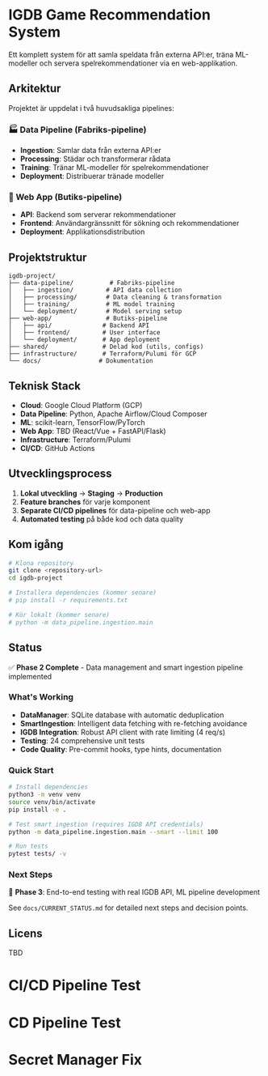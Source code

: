 # IGDB Game Recommendation System

Ett komplett system för att samla speldata från externa API:er, träna ML-modeller och servera spelrekommendationer via en web-applikation.

## Arkitektur

Projektet är uppdelat i två huvudsakliga pipelines:

### 🏭 Data Pipeline (Fabriks-pipeline)

- **Ingestion**: Samlar data från externa API:er
- **Processing**: Städar och transformerar rådata
- **Training**: Tränar ML-modeller för spelrekommendationer
- **Deployment**: Distribuerar tränade modeller

### 🏪 Web App (Butiks-pipeline)

- **API**: Backend som serverar rekommendationer
- **Frontend**: Användargränssnitt för sökning och rekommendationer
- **Deployment**: Applikationsdistribution

## Projektstruktur

```text
igdb-project/
├── data-pipeline/          # Fabriks-pipeline
│   ├── ingestion/         # API data collection
│   ├── processing/        # Data cleaning & transformation
│   ├── training/          # ML model training
│   └── deployment/        # Model serving setup
├── web-app/               # Butiks-pipeline
│   ├── api/              # Backend API
│   ├── frontend/         # User interface
│   └── deployment/       # App deployment
├── shared/               # Delad kod (utils, configs)
├── infrastructure/       # Terraform/Pulumi för GCP
└── docs/                # Dokumentation
```

## Teknisk Stack

- **Cloud**: Google Cloud Platform (GCP)
- **Data Pipeline**: Python, Apache Airflow/Cloud Composer
- **ML**: scikit-learn, TensorFlow/PyTorch
- **Web App**: TBD (React/Vue + FastAPI/Flask)
- **Infrastructure**: Terraform/Pulumi
- **CI/CD**: GitHub Actions

## Utvecklingsprocess

1. **Lokal utveckling** → **Staging** → **Production**
2. **Feature branches** för varje komponent
3. **Separate CI/CD pipelines** för data-pipeline och web-app
4. **Automated testing** på både kod och data quality

## Kom igång

```bash
# Klona repository
git clone <repository-url>
cd igdb-project

# Installera dependencies (kommer senare)
# pip install -r requirements.txt

# Kör lokalt (kommer senare)
# python -m data_pipeline.ingestion.main
```

## Status

✅ **Phase 2 Complete** - Data management and smart ingestion pipeline implemented

### **What's Working**
- **DataManager**: SQLite database with automatic deduplication
- **SmartIngestion**: Intelligent data fetching with re-fetching avoidance
- **IGDB Integration**: Robust API client with rate limiting (4 req/s)
- **Testing**: 24 comprehensive unit tests
- **Code Quality**: Pre-commit hooks, type hints, documentation

### **Quick Start**
```bash
# Install dependencies
python3 -m venv venv
source venv/bin/activate
pip install -e .

# Test smart ingestion (requires IGDB API credentials)
python -m data_pipeline.ingestion.main --smart --limit 100

# Run tests
pytest tests/ -v
```

### **Next Steps**
🎯 **Phase 3**: End-to-end testing with real IGDB API, ML pipeline development

See `docs/CURRENT_STATUS.md` for detailed next steps and decision points.

## Licens

TBD
# CI/CD Pipeline Test
# CD Pipeline Test
# Secret Manager Fix
